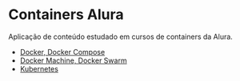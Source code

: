 # Containers Alura
Aplicação de conteúdo estudado em cursos de containers da Alura.
- [Docker, Docker Compose](./docker)
- [Docker Machine, Docker Swarm](./swarm)
- [Kubernetes](./kubernetes)

